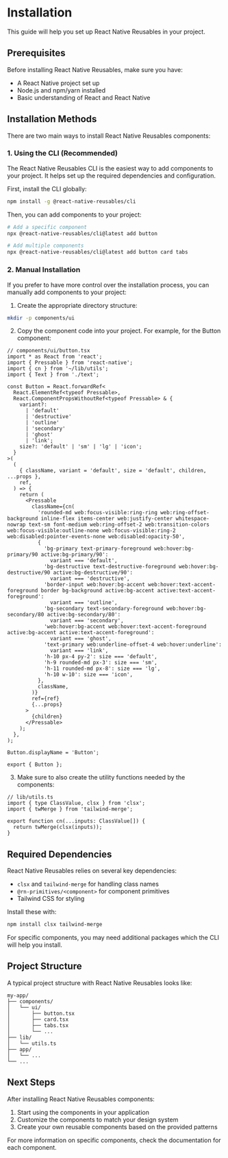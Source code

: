 # Installation

This guide will help you set up React Native Reusables in your project.

## Prerequisites

Before installing React Native Reusables, make sure you have:

- A React Native project set up
- Node.js and npm/yarn installed
- Basic understanding of React and React Native

## Installation Methods

There are two main ways to install React Native Reusables components:

### 1. Using the CLI (Recommended)

The React Native Reusables CLI is the easiest way to add components to your project. It helps set up the required dependencies and configuration.

First, install the CLI globally:

```bash
npm install -g @react-native-reusables/cli
```

Then, you can add components to your project:

```bash
# Add a specific component
npx @react-native-reusables/cli@latest add button

# Add multiple components
npx @react-native-reusables/cli@latest add button card tabs
```

### 2. Manual Installation

If you prefer to have more control over the installation process, you can manually add components to your project:

1. Create the appropriate directory structure:

```bash
mkdir -p components/ui
```

2. Copy the component code into your project. For example, for the Button component:

```tsx
// components/ui/button.tsx
import * as React from 'react';
import { Pressable } from 'react-native';
import { cn } from '~/lib/utils';
import { Text } from './text';

const Button = React.forwardRef<
  React.ElementRef<typeof Pressable>,
  React.ComponentPropsWithoutRef<typeof Pressable> & {
    variant?:
      | 'default'
      | 'destructive'
      | 'outline'
      | 'secondary'
      | 'ghost'
      | 'link';
    size?: 'default' | 'sm' | 'lg' | 'icon';
  }
>(
  (
    { className, variant = 'default', size = 'default', children, ...props },
    ref,
  ) => {
    return (
      <Pressable
        className={cn(
          'rounded-md web:focus-visible:ring-ring web:ring-offset-background inline-flex items-center web:justify-center whitespace-nowrap text-sm font-medium web:ring-offset-2 web:transition-colors web:focus-visible:outline-none web:focus-visible:ring-2 web:disabled:pointer-events-none web:disabled:opacity-50',
          {
            'bg-primary text-primary-foreground web:hover:bg-primary/90 active:bg-primary/90':
              variant === 'default',
            'bg-destructive text-destructive-foreground web:hover:bg-destructive/90 active:bg-destructive/90':
              variant === 'destructive',
            'border-input web:hover:bg-accent web:hover:text-accent-foreground border bg-background active:bg-accent active:text-accent-foreground':
              variant === 'outline',
            'bg-secondary text-secondary-foreground web:hover:bg-secondary/80 active:bg-secondary/80':
              variant === 'secondary',
            'web:hover:bg-accent web:hover:text-accent-foreground active:bg-accent active:text-accent-foreground':
              variant === 'ghost',
            'text-primary web:underline-offset-4 web:hover:underline':
              variant === 'link',
            'h-10 px-4 py-2': size === 'default',
            'h-9 rounded-md px-3': size === 'sm',
            'h-11 rounded-md px-8': size === 'lg',
            'h-10 w-10': size === 'icon',
          },
          className,
        )}
        ref={ref}
        {...props}
      >
        {children}
      </Pressable>
    );
  },
);

Button.displayName = 'Button';

export { Button };
```

3. Make sure to also create the utility functions needed by the components:

```tsx
// lib/utils.ts
import { type ClassValue, clsx } from 'clsx';
import { twMerge } from 'tailwind-merge';

export function cn(...inputs: ClassValue[]) {
  return twMerge(clsx(inputs));
}
```

## Required Dependencies

React Native Reusables relies on several key dependencies:

- `clsx` and `tailwind-merge` for handling class names
- `@rn-primitives/<component>` for component primitives
- Tailwind CSS for styling

Install these with:

```bash
npm install clsx tailwind-merge
```

For specific components, you may need additional packages which the CLI will help you install.

## Project Structure

A typical project structure with React Native Reusables looks like:

```
my-app/
├── components/
│   └── ui/
│       ├── button.tsx
│       ├── card.tsx
│       ├── tabs.tsx
│       └── ...
├── lib/
│   └── utils.ts
├── app/
│   └── ...
└── ...
```

## Next Steps

After installing React Native Reusables components:

1. Start using the components in your application
2. Customize the components to match your design system
3. Create your own reusable components based on the provided patterns

For more information on specific components, check the documentation for each component.

